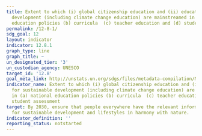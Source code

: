 ```yaml
---
title: Extent to which (i) global citizenship education and (ii) education for sustainable
  development (including climate change education) are mainstreamed in (a) national
  education policies (b) curricula  (c) teacher education and (d) student assessment
permalink: /12-8-1/
sdg_goal: 12
layout: indicator
indicator: 12.8.1
graph_type: line
graph_title: ~
un_designated_tier: '3'
un_custodian_agency: UNESCO
target_id: '12.8'
goal_meta_link: http://unstats.un.org/sdgs/files/metadata-compilation/Metadata-Goal-12.pdf
indicator_name: Extent to which (i) global citizenship education and (ii) education
  for sustainable development (including climate change education) are mainstreamed
  in (a) national education policies (b) curricula  (c) teacher education and (d)
  student assessment
target: By 2030, ensure that people everywhere have the relevant information and awareness
  for sustainable development and lifestyles in harmony with nature.
indicator_definition: ''
reporting_status: notstarted
---
```

